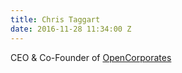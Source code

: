 ```yaml
---
title: Chris Taggart
date: 2016-11-28 11:34:00 Z
---
```


CEO & Co-Founder of [OpenCorporates](https://OpenCorporates.com)